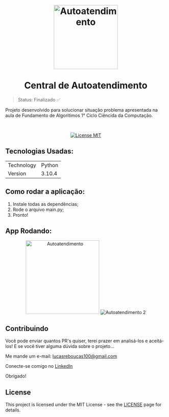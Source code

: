<h1 align="center">
<br>
  <img src="https://user-images.githubusercontent.com/54152996/174647038-554ad1bb-490d-4116-9a8a-16ae1bf3d6c7.png" alt="Autoatendimento" width="200">
<br>
<br>
  Central de Autoatendimento
</h1>

> Status: Finalizado ✅

<p>Projeto desenvolvido para solucionar situação problema apresentada na aula de Fundamento de Algoritimos 1° Ciclo Ciêncida da Computação.</p>

<br>

<p align="center">
  <a href="https://opensource.org/licenses/MIT">
    <img src="https://img.shields.io/badge/License-MIT-blue.svg" alt="License MIT">
  </a>
</p>

## Tecnologias Usadas:

<table>
  <tr>
    <td>Technology</td>
    <td>Python</td>
  </tr>
  <tr>
    <td>Version</td>
    <td>3.10.4</td>
  </tr>
</table>

## Como rodar a aplicação:

1. Instale todas as dependências;
2. Rode o arquivo main.py;
3. Pronto!

## App Rodando:

<div align="center">
   <img src="https://user-images.githubusercontent.com/54152996/174652844-5e80fd77-f0b2-4352-b56d-e9d9bd8f68bf.png" alt="Autoatendimento" height="230">
   <img src="https://user-images.githubusercontent.com/54152996/174653645-1763cea2-154d-46ed-ab30-966076b3023a.png" alt="Autoatendimento 2">
</div>

## Contribuindo

Você pode enviar quantos PR's quiser, terei prazer em analisá-los e aceitá-los! E se você tiver alguma dúvida sobre o projeto...

Me mande um e-mail: lucasreboucas100@gmail.com

Conecte-se comigo no [LinkedIn](https://www.linkedin.com/in/lucas-reboucas-silva/)

Obrigado!

## License

This project is licensed under the MIT License - see the [LICENSE](https://opensource.org/licenses/MIT) page for details.
